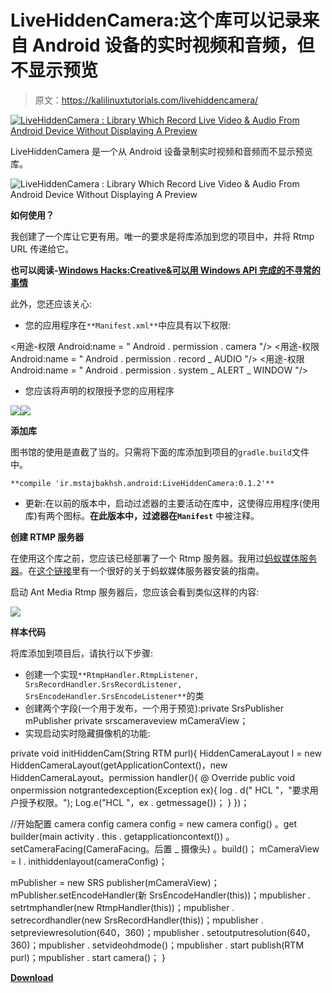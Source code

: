 # LiveHiddenCamera:这个库可以记录来自 Android 设备的实时视频和音频，但不显示预览

> 原文：<https://kalilinuxtutorials.com/livehiddencamera/>

[![LiveHiddenCamera : Library Which Record Live Video & Audio From Android Device Without Displaying A Preview](img/1ead7e07272cb06f6f273f54c33b3871.png "LiveHiddenCamera : Library Which Record Live Video & Audio From Android Device Without Displaying A Preview")](https://1.bp.blogspot.com/-edL6HNqJJD8/XRPYhfgBEgI/AAAAAAAABDE/s_N7qBpyPGAuZZ9_B_U4Oz4JMqdI1TYIgCLcBGAs/s1600/Live%2BHidden%2BCamera%2B-%2B1.gif)

LiveHiddenCamera 是一个从 Android 设备录制实时视频和音频而不显示预览库。

![LiveHiddenCamera : Library Which Record Live Video & Audio From Android Device Without Displaying A Preview](img/1ead7e07272cb06f6f273f54c33b3871.png "LiveHiddenCamera : Library Which Record Live Video & Audio From Android Device Without Displaying A Preview")

**如何使用？**

我创建了一个库让它更有用。唯一的要求是将库添加到您的项目中，并将 Rtmp URL 传递给它。

**也可以阅读-[Windows Hacks:Creative&可以用 Windows API 完成的不寻常的事情](https://kalilinuxtutorials.com/windows-hacks/)**

此外，您还应该关心:

*   您的应用程序在`**Manifest.xml**`中应具有以下权限:

 <uses-permission android:name="”android.permission.INTERNET”"><用途-权限 Android:name = " Android . permission . camera "/>
<用途-权限 Android:name = " Android . permission . record _ AUDIO "/>
<用途-权限 Android:name = " Android . permission . system _ ALERT _ WINDOW "/></uses-permission>

*   您应该将声明的权限授予您的应用程序

![](img/b64897007d7cecd14dec0bbb110ee135.png)![](img/32f34c3453dfccf6aff0fdf1b8aca261.png)

**添加库**

图书馆的使用是直截了当的。只需将下面的库添加到项目的`gradle.build`文件中。

`**compile 'ir.mstajbakhsh.android:LiveHiddenCamera:0.1.2'**`

*   更新:在以前的版本中，启动过滤器的主要活动在库中，这使得应用程序(使用库)有两个图标。**在此版本中，过滤器在`Manifest`** 中被注释。

**创建 RTMP 服务器**

在使用这个库之前，您应该已经部署了一个 Rtmp 服务器。我用过[蚂蚁媒体服务器](https://github.com/ant-media/Ant-Media-Server)。在[这个链接](https://github.com/ant-media/Ant-Media-Server/wiki/Getting-Started)里有一个很好的关于蚂蚁媒体服务器安装的指南。

启动 Ant Media Rtmp 服务器后，您应该会看到类似这样的内容:

![](img/dd1cf5b6fc40e633554a06985fd79713.png)

**样本代码**

将库添加到项目后，请执行以下步骤:

*   创建一个实现`**RtmpHandler.RtmpListener, SrsRecordHandler.SrsRecordListener, SrsEncodeHandler.SrsEncodeListener**`的类
*   创建两个字段(一个用于发布，一个用于预览):private SrsPublisher mPublisher
    private srscameraveview mCameraView；
*   实现启动实时隐藏摄像机的功能:

private void initHiddenCam(String RTM purl){
HiddenCameraLayout l = new HiddenCameraLayout(getApplicationContext()，new HiddenCameraLayout。permission handler(){
@ Override
public void onpermission notgrantedexception(Exception ex){
log . d(" HCL "，"要求用户授予权限。");
Log.e("HCL "，ex . getmessage())；
}
})；

//开始配置
camera config camera config = new camera config()
。get builder(main activity . this . getapplicationcontext())
。setCameraFacing(CameraFacing。后置 _ 摄像头)
。build()；
mCameraView = l . inithiddenlayout(cameraConfig)；

mPublisher = new SRS publisher(mCameraView)；mPublisher.setEncodeHandler(新 SrsEncodeHandler(this))；mpublisher . setrtmphandler(new RtmpHandler(this))；mpublisher . setrecordhandler(new SrsRecordHandler(this))；mpublisher . setpreviewresolution(640，360)；mpublisher . setoutputresolution(640，360)；mpublisher . setvideohdmode()；mpublisher . start publish(RTM purl)；mpublisher . start camera()；
}

[**Download**](https://github.com/mirsamantajbakhsh/LiveHiddenCamera/#sample-code)